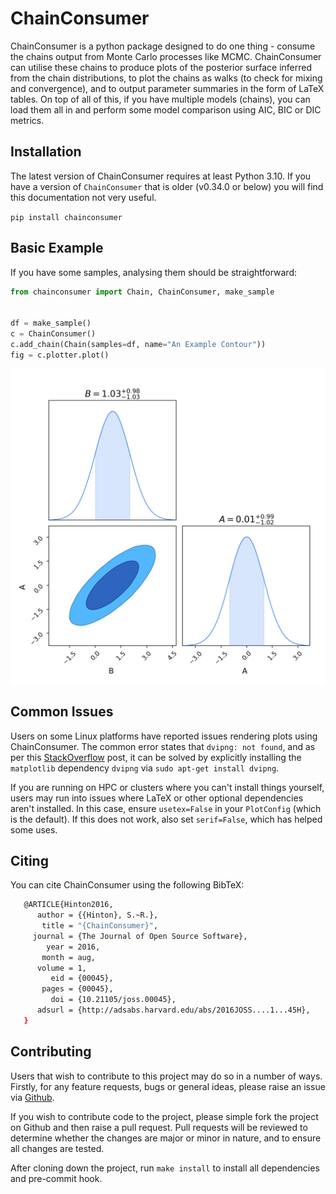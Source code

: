 # ChainConsumer


ChainConsumer is a python package designed to do one thing - consume the chains output from Monte Carlo processes like MCMC. ChainConsumer can utilise these chains to produce plots of the posterior surface inferred from the chain distributions, to plot the chains as walks (to check for mixing and convergence), and to output parameter summaries in the form of LaTeX tables. On top of all of this, if you have multiple models (chains), you can load them all in and perform some model comparison using AIC, BIC or DIC metrics.

## Installation

The latest version of ChainConsumer requires at least Python 3.10. If you have a version of `ChainConsumer` that is older (v0.34.0 or below)
you will find this documentation not very useful.

`pip install chainconsumer`

## Basic Example

If you have some samples, analysing them should be straightforward:

```python
from chainconsumer import Chain, ChainConsumer, make_sample


df = make_sample()
c = ChainConsumer()
c.add_chain(Chain(samples=df, name="An Example Contour"))
fig = c.plotter.plot()
```

![](resources/example.png)


## Common Issues

Users on some Linux platforms have reported issues rendering plots using ChainConsumer. The common error states that `dvipng: not found`, and as per this [StackOverflow](http://stackoverflow.com/a/32915992/3339667)
post, it can be solved by explicitly installing the `matplotlib` dependency `dvipng` via `sudo apt-get install dvipng`.

If you are running on HPC or clusters where you can't install things yourself,
users may run into issues where LaTeX or other optional dependencies aren't installed. In this case, ensure `usetex=False` in your `PlotConfig` (which is the default). If this does not work, also set `serif=False`, which has helped some uses.

## Citing


You can cite ChainConsumer using the following BibTeX:

```bash
   @ARTICLE{Hinton2016,
      author = {{Hinton}, S.~R.},
       title = "{ChainConsumer}",
     journal = {The Journal of Open Source Software},
        year = 2016,
       month = aug,
      volume = 1,
         eid = {00045},
       pages = {00045},
         doi = {10.21105/joss.00045},
      adsurl = {http://adsabs.harvard.edu/abs/2016JOSS....1...45H},
   }
```

## Contributing


Users that wish to contribute to this project may do so in a number of ways.
Firstly, for any feature requests, bugs or general ideas, please raise an issue via [Github](https://github.com/samreay/ChainConsumer/issues).

If you wish to contribute code to the project, please simple fork the project on Github and then raise a pull request. Pull requests will be reviewed to determine whether the changes are major or minor in nature, and to ensure all changes are tested.

After cloning down the project, run `make install` to install all dependencies and pre-commit hook.